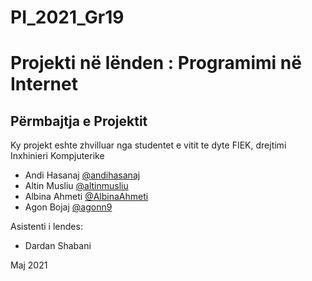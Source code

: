 # PI_2021_Gr19
# Projekti në lënden : Programimi në Internet

## Përmbajtja e Projektit

Ky projekt eshte zhvilluar nga studentet e vitit te dyte FIEK, drejtimi Inxhinieri Kompjuterike

- Andi Hasanaj [@andihasanaj](https://github.com/andihasanaj)
- Altin Musliu [@altinmusliu](https://github.com/altinmusliu)
- Albina Ahmeti [@AlbinaAhmeti](https://github.com/AlbinaAhmeti)
- Agon Bojaj [@agonn9](https://github.com/agonn9)

Asistenti i lendes:
- Dardan Shabani

Maj 2021
